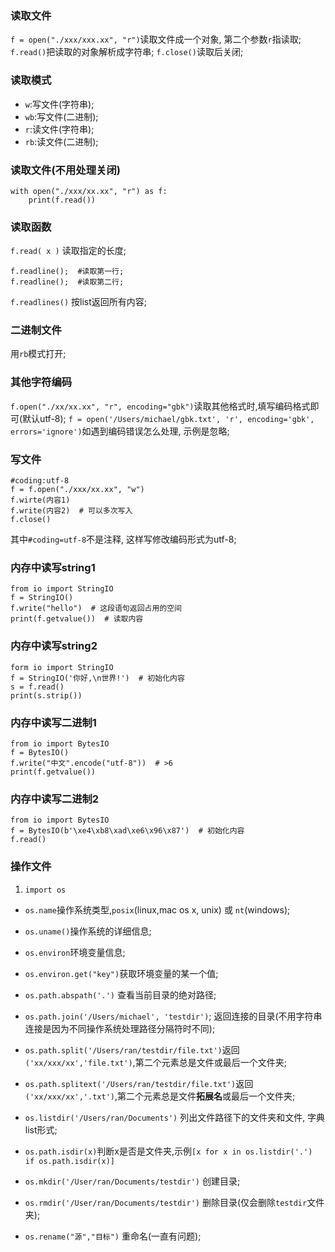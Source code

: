 ### 读取文件
`f = open("./xxx/xxx.xx", "r")`读取文件成一个对象, 第二个参数`r`指读取;
`f.read()`把读取的对象解析成字符串;
`f.close()`读取后关闭;

### 读取模式
* `w`:写文件(字符串);
* `wb`:写文件(二进制);
* `r`:读文件(字符串);
* `rb`:读文件(二进制);
### 读取文件(不用处理关闭)
```
with open("./xxx/xx.xx", "r") as f:
    print(f.read())
```


### 读取函数
`f.read( x )` 读取指定的长度;
```
f.readline();  #读取第一行;
f.readline();  #读取第二行;
```
`f.readlines()` 按list返回所有内容;

### 二进制文件
用`rb`模式打开;

### 其他字符编码
`f.open("./xx/xx.xx", "r", encoding="gbk")`读取其他格式时,填写编码格式即可(默认utf-8);
`f = open('/Users/michael/gbk.txt', 'r', encoding='gbk', errors='ignore')`如遇到编码错误怎么处理, 示例是忽略;


### 写文件
```
#coding:utf-8
f = f.open("./xxx/xx.xx", "w")
f.wirte(内容1)
f.write(内容2)  # 可以多次写入
f.close()
```
其中`#coding=utf-8`不是注释, 这样写修改编码形式为utf-8;


### 内存中读写string1
```
from io import StringIO
f = StringIO()
f.write("hello")  # 这段语句返回占用的空间
print(f.getvalue())  # 读取内容
```

### 内存中读写string2
```
form io import StringIO
f = StringIO('你好,\n世界!')  # 初始化内容
s = f.read()
print(s.strip())
```

### 内存中读写二进制1
```
from io import BytesIO
f = BytesIO()
f.write("中文".encode("utf-8"))  # >6
print(f.getvalue())
```

### 内存中读写二进制2
```
from io import BytesIO
f = BytesIO(b'\xe4\xb8\xad\xe6\x96\x87')  # 初始化内容
f.read()
```

### 操作文件
1. `import os`
* `os.name`操作系统类型,`posix`(linux,mac os x, unix) 或 `nt`(windows);
* `os.uname()`操作系统的详细信息;
* `os.environ`环境变量信息;
* `os.environ.get("key")`获取环境变量的某一个值;

* `os.path.abspath('.')` 查看当前目录的绝对路径;
* `os.path.join('/Users/michael', 'testdir')`; 返回连接的目录(不用字符串连接是因为不同操作系统处理路径分隔符时不同);
* `os.path.split('/Users/ran/testdir/file.txt')`返回`('xx/xxx/xx','file.txt')`,第二个元素总是文件或最后一个文件夹;
* `os.path.splitext('/Users/ran/testdir/file.txt')`返回`('xx/xxx/xx','.txt')`,第二个元素总是文件**拓展名**或最后一个文件夹;
* `os.listdir('/Users/ran/Documents')` 列出文件路径下的文件夹和文件, 字典list形式;
* `os.path.isdir(x)`判断x是否是文件夹,示例`[x for x in os.listdir('.') if os.path.isdir(x)]`

* `os.mkdir('/User/ran/Documents/testdir')` 创建目录;
* `os.rmdir('/User/ran/Documents/testdir')` 删除目录(仅会删除`testdir`文件夹);

* `os.rename("源","目标")` 重命名(一直有问题);